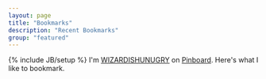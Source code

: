 ```yaml
---
layout: page
title: "Bookmarks"
description: "Recent Bookmarks"
group: "featured"
---
```

{% include JB/setup %}
I'm [WIZARDISHUNUGRY](https://pinboard.in/u:WIZARDISHUNGRY) on [Pinboard](https://pinboard.in/). Here's what I like to bookmark.

<script language="javascript" src="http://pinboard.in//widgets/v1/linkroll/?user=WIZARDISHUNGRY&amp;count=40"> </script>
